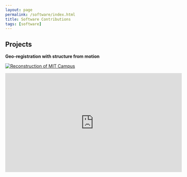 ```yaml
---
layout: page
permalink: /software/index.html
title: Software Contributions
tags: [software]
---
```


## Projects

**Geo-registration with structure from motion**

[![Reconstruction of MIT Campus](http://img.youtube.com/vi/iMCTfG2Iqgo/0.jpg)](http://www.youtube.com/watch?v=iMCTfG2Iqgo)

<iframe width="560" height="315" src="https://www.youtube.com/embed/CJkRyo-u1_U" frameborder="0" allowfullscreen></iframe>
